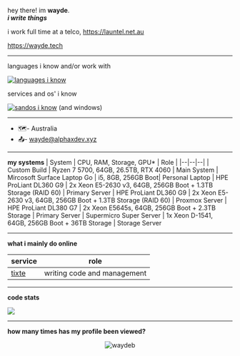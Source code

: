 hey there! im **wayde**.  
***i write things***

i work full time at a telco, https://launtel.net.au

https://wayde.tech


------------
languages i know and/or work with

[![languages i know](https://skillicons.dev/icons?i=html,cpp,powershell,bash,py,go,perl,elixir)](https://skillicons.dev)

services and os' i know

[![sandos i know](https://skillicons.dev/icons?i=docker,git,nginx,discord,gcp,aws,cloudflare,firebase,linux,bsd,linkedin,mastodon,mysql,vscode,raspberrypi,redis,twitter,workers)](https://skillicons.dev)
(and windows)

-----------

- 🗺️- Australia
- 📤- wayde@alphaxdev.xyz

------------

**my systems**
| System | CPU, RAM, Storage, GPU* | Role |
|--|--|--|
| Custom Build | Ryzen 7 5700, 64GB, 26.5TB, RTX 4060 | Main System
| Mircosoft Surface Laptop Go | i5, 8GB, 256GB Boot| Personal Laptop
| HPE ProLiant DL360 G9 | 2x Xeon E5-2630 v3, 64GB, 256GB Boot + 1.3TB Storage (RAID 60) | Primary Server
| HPE ProLiant DL360 G9 | 2x Xeon E5-2630 v3, 64GB, 256GB Boot + 1.3TB Storage (RAID 60) | Proxmox Server
| HPE ProLiant DL380 G7 | 2x Xeon E5645s, 64GB, 256GB Boot + 2.3TB Storage | Primary Server
| Supermicro Super Server | 1x Xeon D-1541, 64GB, 256GB Boot + 36TB Storage | Storage Server

------------
**what i mainly do online**

| service |  role 
|--|--|
| [tixte](tixte.com) | writing code and management  |

-----------
**code stats**

<a align="center" href="https://github.com/anuraghazra/github-readme-stats">
  <img align="center" src="https://github-readme-stats.vercel.app/api?username=waydeb&count_private=true&theme=synthwave&show_icons=false" /> 
</a>

------------

**how many times has my profile been viewed?**

 <p align="center"> <img src="https://komarev.com/ghpvc/?username=waydebx&label=Profile%20views&color=00ffff&style=flat" alt="waydeb" /> </p>
 
